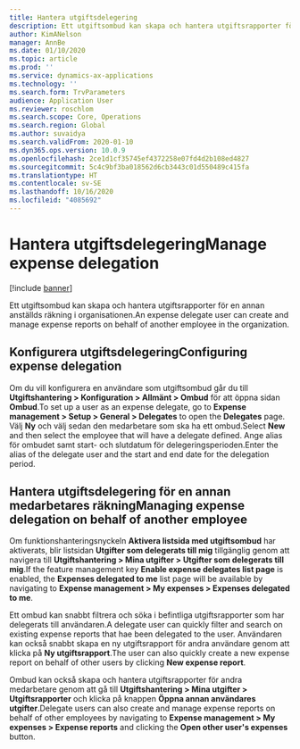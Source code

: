 ```yaml
---
title: Hantera utgiftsdelegering
description: Ett utgiftsombud kan skapa och hantera utgiftsrapporter för en annan anställds räkning i organisationen.
author: KimANelson
manager: AnnBe
ms.date: 01/10/2020
ms.topic: article
ms.prod: ''
ms.service: dynamics-ax-applications
ms.technology: ''
ms.search.form: TrvParameters
audience: Application User
ms.reviewer: roschlom
ms.search.scope: Core, Operations
ms.search.region: Global
ms.author: suvaidya
ms.search.validFrom: 2020-01-10
ms.dyn365.ops.version: 10.0.9
ms.openlocfilehash: 2ce1d1cf35745ef4372258e07fd4d2b108ed4827
ms.sourcegitcommit: 5c4c9bf3ba018562d6cb3443c01d550489c415fa
ms.translationtype: HT
ms.contentlocale: sv-SE
ms.lasthandoff: 10/16/2020
ms.locfileid: "4085692"
---
```

# <a name="manage-expense-delegation"></a><span data-ttu-id="ab7e6-103">Hantera utgiftsdelegering</span><span class="sxs-lookup"><span data-stu-id="ab7e6-103">Manage expense delegation</span></span>

[!include [banner](../includes/banner.md)]

<span data-ttu-id="ab7e6-104">Ett utgiftsombud kan skapa och hantera utgiftsrapporter för en annan anställds räkning i organisationen.</span><span class="sxs-lookup"><span data-stu-id="ab7e6-104">An expense delegate user can create and manage expense reports on behalf of another employee in the organization.</span></span>

## <a name="configuring-expense-delegation"></a><span data-ttu-id="ab7e6-105">Konfigurera utgiftsdelegering</span><span class="sxs-lookup"><span data-stu-id="ab7e6-105">Configuring expense delegation</span></span>

<span data-ttu-id="ab7e6-106">Om du vill konfigurera en användare som utgiftsombud går du till **Utgiftshantering > Konfiguration > Allmänt > Ombud** för att öppna sidan **Ombud**.</span><span class="sxs-lookup"><span data-stu-id="ab7e6-106">To set up a user as an expense delegate, go to **Expense management > Setup > General > Delegates** to open the **Delegates** page.</span></span> <span data-ttu-id="ab7e6-107">Välj **Ny** och välj sedan den medarbetare som ska ha ett ombud.</span><span class="sxs-lookup"><span data-stu-id="ab7e6-107">Select **New** and then select the employee that will have a delegate defined.</span></span> <span data-ttu-id="ab7e6-108">Ange alias för ombudet samt start- och slutdatum för delegeringsperioden.</span><span class="sxs-lookup"><span data-stu-id="ab7e6-108">Enter the alias of the delegate user and the start and end date for the delegation period.</span></span>

## <a name="managing-expense-delegation-on-behalf-of-another-employee"></a><span data-ttu-id="ab7e6-109">Hantera utgiftsdelegering för en annan medarbetares räkning</span><span class="sxs-lookup"><span data-stu-id="ab7e6-109">Managing expense delegation on behalf of another employee</span></span>

<span data-ttu-id="ab7e6-110">Om funktionshanteringsnyckeln **Aktivera listsida med utgiftsombud** har aktiverats, blir listsidan **Utgifter som delegerats till mig** tillgänglig genom att navigera till **Utgiftshantering > Mina utgifter > Utgifter som delegerats till mig**.</span><span class="sxs-lookup"><span data-stu-id="ab7e6-110">If the feature management key **Enable expense delegates list page** is enabled, the **Expenses delegated to me** list page will be available by navigating to **Expense management > My expenses > Expenses delegated to me**.</span></span>

<span data-ttu-id="ab7e6-111">Ett ombud kan snabbt filtrera och söka i befintliga utgiftsrapporter som har delegerats till användaren.</span><span class="sxs-lookup"><span data-stu-id="ab7e6-111">A delegate user can quickly filter and search on existing expense reports that hae been delegated to the user.</span></span> <span data-ttu-id="ab7e6-112">Användaren kan också snabbt skapa en ny utgiftsrapport för andra användare genom att klicka på **Ny utgiftsrapport**.</span><span class="sxs-lookup"><span data-stu-id="ab7e6-112">The user can also quickly create a new expense report on behalf of other users by clicking **New expense report**.</span></span>

<span data-ttu-id="ab7e6-113">Ombud kan också skapa och hantera utgiftsrapporter för andra medarbetare genom att gå till **Utgiftshantering > Mina utgifter > Utgiftsrapporter** och klicka på knappen **Öppna annan användares utgifter**.</span><span class="sxs-lookup"><span data-stu-id="ab7e6-113">Delegate users can also create and manage expense reports on behalf of other employees by navigating to **Expense management > My expenses > Expense reports** and clicking the **Open other user's expenses** button.</span></span>
